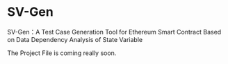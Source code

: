 # SV-Gen
SV-Gen：A Test Case Generation Tool for Ethereum Smart Contract Based on Data Dependency Analysis of State Variable

The Project File is coming really soon.
